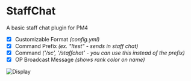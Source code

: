 # StaffChat
 A basic staff chat plugin for PM4

- [x] Customizable Format *(config.yml)*
- [x] Command Prefix *(ex. "!test" - sends in staff chat)*
- [x] Command *('/sc', '/staffchat' - you can use this instead of the prefix)*
- [x] OP Broadcast Message *(shows rank color on name)*

![Display](https://cdn.discordapp.com/attachments/702559541795225670/1103376856331321414/image.png)
